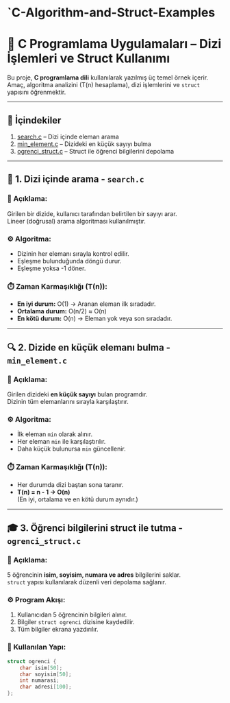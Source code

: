 # `C-Algorithm-and-Struct-Examples

# 📘 C Programlama Uygulamaları – Dizi İşlemleri ve Struct Kullanımı

Bu proje, **C programlama dili** kullanılarak yazılmış üç temel örnek içerir.  
Amaç, algoritma analizini (T(n) hesaplama), dizi işlemlerini ve `struct` yapısını öğrenmektir.

---

## 📂 İçindekiler
1. [search.c](#1-dizi-içinde-arama---searchc) – Dizi içinde eleman arama  
2. [min_element.c](#2-dizide-en-küçük-elemanı-bulma---min_elementc) – Dizideki en küçük sayıyı bulma  
3. [ogrenci_struct.c](#3-öğrenci-bilgilerini-struct-ile-tutma---ogrenci_structc) – Struct ile öğrenci bilgilerini depolama  

---

## 🧠 1. Dizi içinde arama - `search.c`

### 📄 Açıklama:
Girilen bir dizide, kullanıcı tarafından belirtilen bir sayıyı arar.  
Lineer (doğrusal) arama algoritması kullanılmıştır.

### ⚙️ Algoritma:
- Dizinin her elemanı sırayla kontrol edilir.
- Eşleşme bulunduğunda döngü durur.
- Eşleşme yoksa -1 döner.

### ⏱️ Zaman Karmaşıklığı (T(n)):
- **En iyi durum:** O(1) → Aranan eleman ilk sıradadır.  
- **Ortalama durum:** O(n/2) ≈ O(n)  
- **En kötü durum:** O(n) → Eleman yok veya son sıradadır.  

---

## 🔍 2. Dizide en küçük elemanı bulma - `min_element.c`

### 📄 Açıklama:
Girilen dizideki **en küçük sayıyı** bulan programdır.  
Dizinin tüm elemanlarını sırayla karşılaştırır.

### ⚙️ Algoritma:
- İlk eleman `min` olarak alınır.
- Her eleman `min` ile karşılaştırılır.
- Daha küçük bulunursa `min` güncellenir.

### ⏱️ Zaman Karmaşıklığı (T(n)):
- Her durumda dizi baştan sona taranır.  
- **T(n) = n - 1 → O(n)**  
(En iyi, ortalama ve en kötü durum aynıdır.)

---

## 🎓 3. Öğrenci bilgilerini struct ile tutma - `ogrenci_struct.c`

### 📄 Açıklama:
5 öğrencinin **isim, soyisim, numara ve adres** bilgilerini saklar.  
`struct` yapısı kullanılarak düzenli veri depolama sağlanır.

### ⚙️ Program Akışı:
1. Kullanıcıdan 5 öğrencinin bilgileri alınır.  
2. Bilgiler `struct ogrenci` dizisine kaydedilir.  
3. Tüm bilgiler ekrana yazdırılır.

### 🧱 Kullanılan Yapı:
```c
struct ogrenci {
    char isim[50];
    char soyisim[50];
    int numarasi;
    char adresi[100];
};
